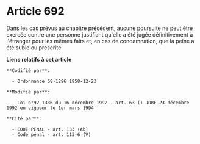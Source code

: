 # Article 692

Dans les cas prévus au chapitre précédent, aucune poursuite ne peut être exercée contre une personne justifiant qu'elle a été
jugée définitivement à l'étranger pour les mêmes faits et, en cas de condamnation, que la peine a été subie ou prescrite.

**Liens relatifs à cet article**

	**Codifié par**:

	  - Ordonnance 58-1296 1958-12-23

	**Modifié par**:

	  - Loi n°92-1336 du 16 décembre 1992 - art. 63 () JORF 23 décembre 1992 en vigueur le 1er mars 1994

	**Cité par**:

	  - CODE PENAL - art. 133 (Ab)
	  - Code pénal - art. 113-6 (V)
